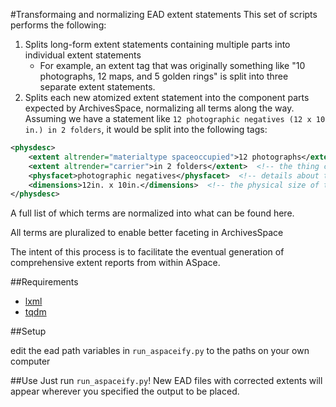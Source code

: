 #Transformaing and normalizing EAD extent statements
This set of scripts performs the following:

1. Splits long-form extent statements containing multiple parts into individual extent statements
    * For example, an extent tag that was originally something like "10 photographs, 12 maps, and 5 golden rings" is split into three separate extent statements.
2. Splits each new atomized extent statement into the component parts expected by ArchivesSpace, normalizing all terms along the way. Assuming we have a statement like ```12 photographic negatives (12 x 10 in.) in 2 folders```, it would be split into the following tags:

```xml
<physdesc>
    <extent altrender="materialtype spaceoccupied">12 photographs</extent>  <!-- the extent type and count -->
    <extent altrender="carrier">in 2 folders</extent>  <!-- the thing containing the described objects -->
    <physfacet>photographic negatives</physfacet>  <!-- details about the overarching extent type -->
    <dimensions>12in. x 10in.</dimensions>  <!-- the physical size of the items -->
</physdesc>
```
    
A full list of which terms are normalized into what can be found here.

All terms are pluralized to enable better faceting in ArchivesSpace

The intent of this process is to facilitate the eventual generation of comprehensive extent reports from within ASpace.

##Requirements

* [lxml](http://lxml.de/)
* [tqdm](https://github.com/noamraph/tqdm)

##Setup

edit the ead path variables in ```run_aspaceify.py``` to the paths on your own computer

##Use
Just run ```run_aspaceify.py```! New EAD files with corrected extents will appear wherever you specified the output to be placed.